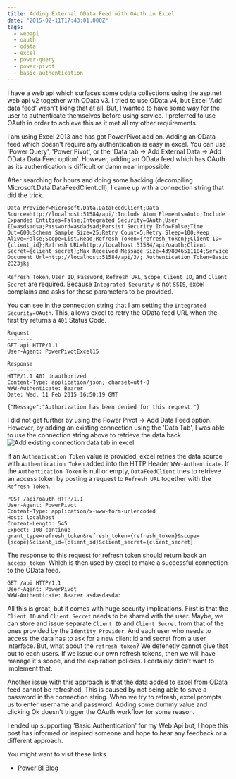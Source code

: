 ```yaml
---
title: Adding External OData Feed with OAuth in Excel
date: "2015-02-11T17:43:01.000Z"
tags:
  - webapi
  - oauth
  - odata
  - excel
  - power-query
  - power-pivot
  - basic-authentication
---
```


I have a web api which surfaces some odata collections using the asp.net web api v2 together with OData v3. I tried to use OData v4, but Excel 'Add data feed' wasn't liking that at all. But, I wanted to have some way for the user to authenticate themselves before using service. I preferred to use OAuth in order to achieve this as it met all my other requirements.

I am using Excel 2013 and has got PowerPivot add on. Adding an OData feed which doesn't require any authentication is easy in excel. You can use 'Power Query', 'Power Pivot', or the 'Data tab -> Add External Data -> Add OData Data Feed option'. However, adding an OData feed which has OAuth as its authentication is difficult or damn near impossible.

After searching for hours and doing some hacking (decompiling Microsoft.Data.DataFeedClient.dll), I came up with a connection string that did the trick.

```shell
Data Provider=Microsoft.Data.DataFeedClient;Data Source=http://localhost:51584/api/;Include Atom Elements=Auto;Include Expanded Entities=False;Integrated Security=OAuth;User ID=asdsadsa;Password=asdadsad;Persist Security Info=False;Time Out=600;Schema Sample Size=25;Retry Count=5;Retry Sleep=100;Keep Alive=False;Scope=List.Read;Refresh Token={refresh_token};Client ID={client_id};Refresh URL=http://localhost:51584/api/oauth;Client Secret={client_secret};Max Received Message Size=4398046511104;Service Document Url=http://localhost:51584/api/3/; Authentication Token=Basic 2323jkj
```

`Refresh Token`, `User ID`, `Password`, `Refresh URL`, `Scope`, `Client ID`, and `Client Secret` are required. Because `Integrated Security` is not `SSIS`, excel complains and asks for these parameters to be provided.

You can see in the connection string that I am setting the `Integrated Security=OAuth`. This, allows excel to retry the OData feed URL when the first try returns a `401` Status Code.

```shell
Request
--------
GET api HTTP/1.1
User-Agent: PowerPivotExcel15

Response
---------
HTTP/1.1 401 Unauthorized
Content-Type: application/json; charset=utf-8
WWW-Authenticate: Bearer
Date: Wed, 11 Feb 2015 16:50:19 GMT

{"Message":"Authorization has been denied for this request."}
```

I did not get further by using the Power Pivot -> Add Data Feed option. However, by adding an existing connection using the 'Data Tab', I was able to use the connection string above to retrieve the data back.
![Add existing connection data tab in excel](https://res.cloudinary.com/chekkan/image/upload/v1570362834/excel_data_add_existing_connections_xxviaj.png)

If an `Authentication Token` value is provided, excel retries the data source with `Authentication Token` added into the HTTP Header `WWW-Authenticate`. If the `Authentication Token` is null or empty, `DataFeedClient` tries to retrieve an access token by posting a request to `Refresh URL` together with the `Refresh Token`.

```shell
POST /api/oauth HTTP/1.1
User-Agent: PowerPivot
Content-Type: application/x-www-form-urlencoded
Host: localhost
Content-Length: 545
Expect: 100-continue
grant_type=refresh_token&refresh_token={refresh_token}&scope={scope}&client_id={client_id}&client_secret={client_secret}
```

The response to this request for refresh token should return back an `access_token`. Which is then used by excel to make a successful connection to the OData feed.

```shell
GET /api HTTP/1.1
User-Agent: PowerPivot
WWW-Authenticate: Bearer asdasdasda:
```

All this is great, but it comes with huge security implications. First is that the `Client ID` and `Client Secret` needs to be shared with the user. Maybe, we can store and issue separate `Client ID` and `Client Secret` from that of the ones provided by the `Identity Provider`. And each user who needs to access the data has to ask for a new client id and secret from a user interface. But, what about the `refresh token`? We defenetly cannot give that out to each users. If we issue our own refresh tokens, then we will have manage it's scope, and the expiration policies. I certainly didn't want to implement that.

Another issue with this approach is that the data added to excel from OData feed cannot be refreshed. This is caused by not being able to save a password in the connection string. When we try to refresh, excel prompts us to enter username and password. Adding some dummy value and clicking Ok doesn't trigger the OAuth workflow for some reason.

I ended up supporting 'Basic Authentication' for my Web Api but, I hope this post has informed or inspired someone and hope to hear any feedback or a different approach.

You might want to visit these links.

- [Power BI Blog](http://blogs.msdn.com/b/powerbi/)
